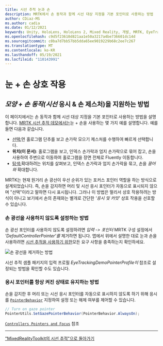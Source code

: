 ```yaml
---
title: 시선 추적 눈과 손
description: MRTK에서 손 동작과 함께 시선 대상 지정을 기본 포인터로 사용하는 방법
author: CDiaz-MS
ms.author: cadia
ms.date: 01/12/2021
keywords: Unity, HoloLens, HoloLens 2, Mixed Reality, 개발, MRTK, EyeTracking,
ms.openlocfilehash: c9d5f23610d821aa1e50a3217a4be736601dc14d
ms.sourcegitcommit: c0ba7d7bb57bb5dda65ee9019229b68c2ee7c267
ms.translationtype: MT
ms.contentlocale: ko-KR
ms.lasthandoff: 05/19/2021
ms.locfileid: "110143991"
---
```

# <a name="eyes--hand-interaction"></a>눈 + 손 상호 작용

## <a name="how-to-support-_look--hand-motions_-eye-gaze--hand-gestures"></a>_모양 + 손 동작(시선_ 응시 & 손 제스처)을 지원하는 방법

이 페이지에서는 손 동작과 함께 시선 대상 지정을 기본 포인터로 사용하는 방법을 설명합니다.
[MRTK 시선 추적 데모에서는](../../example-scenes/eye-tracking-examples-overview.md)눈 + 손을 사용하는 몇 가지 예를 설명합니다. 예를 들면 다음과 같습니다.

- [선택:](eye-tracking-target-selection.md)먼 홀로그램 단추를 보고 손가락 모으기 제스처를 수행하여 빠르게 선택합니다.
- **위치(이 문서)**: 홀로그램을 보고, 인덱스 손가락과 엄지 손가락으로 묶어 잡고, 손을 사용하여 주변으로 이동하여 홀로그램을 장면 전체로 Fluently 이동합니다.
- [탐색:](eye-tracking-navigation.md)확대하려는 위치를 살펴보고, 인덱스 손가락과 엄지 손가락을 묶고, 손을 _끌어와_ 확대합니다.

MRTK는 현재 원거리 손 광선이 우선 순위가 있는 포커스 포인터 역할을 하는 방식으로 설계되었습니다.
즉, 손을 감지하면 머리 및 시선 응시 포인터가 자동으로 표시되지 않으며 "선택"이라고 말하면 다시 표시됩니다.
그러나 이 방법은 멀리서 상호 작용하려는 방식이 아니고 보기에서 손의 존재와는 별개로 간단한 _'응시 및 커밋'_ 상호 작용을 선호할 수 있습니다.

### <a name="how-to-disable-the-hand-ray"></a>손 광선을 사용하지 않도록 설정하는 방법

손 광선 포인터를 사용하지 않도록 설정하려면 _입력 -> 포인터_ MRTK 구성 설정에서 _'DefaultControllerPointer'를_ 제거하면 됩니다.
앱에서 위에서 설명한 대로 눈과 손을 사용하려면 [시선 추적을 사용하기 위한](eye-tracking-basic-setup.md)모든 요구 사항을 충족하는지 확인하세요.

![손 광선을 제거하는 방법](../../images/eye-tracking/mrtk_setup_removehandray.jpg)

시선 추적 샘플 패키지의 입력 프로필 _EyeTrackingDemoPointerProfile이_ 참조로 설정되는 방법을 확인할 수도 있습니다.

### <a name="how-to-keep-gaze-pointer-always-on"></a>응시 포인터를 항상 켜진 상태로 유지하는 방법

손을 감지한 후 머리 또는 시선 응시 포인터를 자동으로 표시하지 않도록 하기 위해 응시를 [`PointerBehavior`](xref:Microsoft.MixedReality.Toolkit.Input.PointerBehavior) 지정하여 설정 또는 해제 여부를 제어할 수 있습니다.

```c#
// Turn on gaze pointer
PointerUtils.SetGazePointerBehavior(PointerBehavior.AlwaysOn);
```

[`Controllers Pointers and Focus`](../../../architecture/controllers-pointers-and-focus.md) 참조

---
["MixedRealityToolkit의 시선 추적"으로 돌아가기](eye-tracking-main.md)
